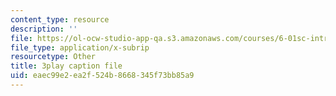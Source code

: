 ```yaml
---
content_type: resource
description: ''
file: https://ol-ocw-studio-app-qa.s3.amazonaws.com/courses/6-01sc-introduction-to-electrical-engineering-and-computer-science-i-spring-2011/eaec99e2ea2f524b8668345f73bb85a9_rOA1VC5aQ7Q.vtt
file_type: application/x-subrip
resourcetype: Other
title: 3play caption file
uid: eaec99e2-ea2f-524b-8668-345f73bb85a9
---
```

